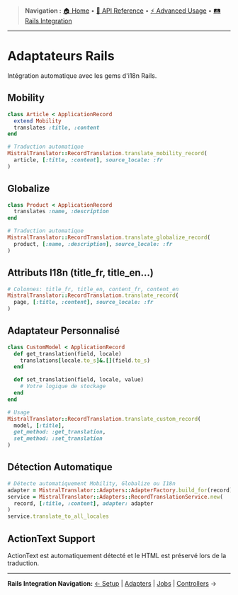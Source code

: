 > **Navigation :** [🏠 Home](README.md) • [📖 API Reference](api-reference/methods.md) • [⚡ Advanced Usage](advanced-usage/translations.md) • [🛤️ Rails Integration](rails-integration/setup.md)

---

# Adaptateurs Rails

Intégration automatique avec les gems d'i18n Rails.

## Mobility

```ruby
class Article < ApplicationRecord
  extend Mobility
  translates :title, :content
end

# Traduction automatique
MistralTranslator::RecordTranslation.translate_mobility_record(
  article, [:title, :content], source_locale: :fr
)
```

## Globalize

```ruby
class Product < ApplicationRecord
  translates :name, :description
end

# Traduction automatique
MistralTranslator::RecordTranslation.translate_globalize_record(
  product, [:name, :description], source_locale: :fr
)
```

## Attributs I18n (title_fr, title_en...)

```ruby
# Colonnes: title_fr, title_en, content_fr, content_en
MistralTranslator::RecordTranslation.translate_record(
  page, [:title, :content], source_locale: :fr
)
```

## Adaptateur Personnalisé

```ruby
class CustomModel < ApplicationRecord
  def get_translation(field, locale)
    translations[locale.to_s]&.[](field.to_s)
  end

  def set_translation(field, locale, value)
    # Votre logique de stockage
  end
end

# Usage
MistralTranslator::RecordTranslation.translate_custom_record(
  model, [:title],
  get_method: :get_translation,
  set_method: :set_translation
)
```

## Détection Automatique

```ruby
# Détecte automatiquement Mobility, Globalize ou I18n
adapter = MistralTranslator::Adapters::AdapterFactory.build_for(record)
service = MistralTranslator::Adapters::RecordTranslationService.new(
  record, [:title, :content], adapter: adapter
)
service.translate_to_all_locales
```

## ActionText Support

ActionText est automatiquement détecté et le HTML est préservé lors de la traduction.

---

**Rails Integration Navigation:**
[← Setup](rails-integration/setup.md) | [Adapters](rails-integration/adapters.md) | [Jobs](rails-integration/jobs.md) | [Controllers](rails-integration/controllers.md) →
